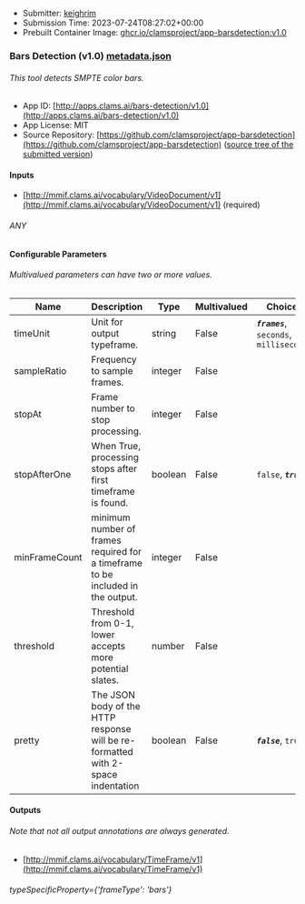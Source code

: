 
* Submitter: [keighrim](https://github.com/keighrim)
* Submission Time: 2023-07-24T08:27:02+00:00
* Prebuilt Container Image: [ghcr.io/clamsproject/app-barsdetection:v1.0](https://github.com/clamsproject/app-barsdetection/pkgs/container/app-barsdetection/v1.0)


### Bars Detection (v1.0) [metadata.json](metadata.json)
###### This tool detects SMPTE color bars.

* App ID: [http://apps.clams.ai/bars-detection/v1.0](http://apps.clams.ai/bars-detection/v1.0)
* App License: MIT
* Source Repository: [https://github.com/clamsproject/app-barsdetection](https://github.com/clamsproject/app-barsdetection) ([source tree of the submitted version](https://github.com/clamsproject/app-barsdetection/tree/v1.0))


#### Inputs
* [http://mmif.clams.ai/vocabulary/VideoDocument/v1](http://mmif.clams.ai/vocabulary/VideoDocument/v1) (required)
###### ANY


#### Configurable Parameters
###### Multivalued parameters can have two or more values.

|Name|Description|Type|Multivalued|Choices|
|----|-----------|----|-----------|-------|
|timeUnit|Unit for output typeframe.|string|False|**_`frames`_**, `seconds`, `milliseconds`|
|sampleRatio|Frequency to sample frames.|integer|False||
|stopAt|Frame number to stop processing.|integer|False||
|stopAfterOne|When True, processing stops after first timeframe is found.|boolean|False|`false`, **_`true`_**|
|minFrameCount|minimum number of frames required for a timeframe to be included in the output.|integer|False||
|threshold|Threshold from 0-1, lower accepts more potential slates.|number|False||
|pretty|The JSON body of the HTTP response will be re-formatted with 2-space indentation|boolean|False|**_`false`_**, `true`|


#### Outputs
###### Note that not all output annotations are always generated.
* [http://mmif.clams.ai/vocabulary/TimeFrame/v1](http://mmif.clams.ai/vocabulary/TimeFrame/v1) 
###### typeSpecificProperty={'frameType': 'bars'}
